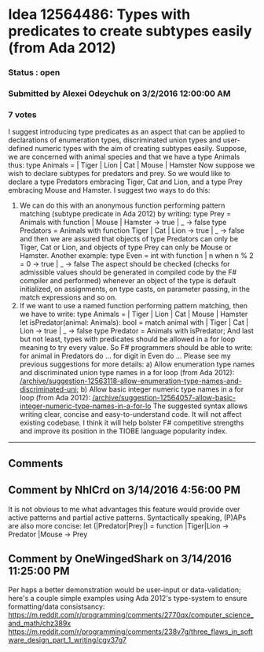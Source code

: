 # Idea 12564486: Types with predicates to create subtypes easily (from Ada 2012) #

### Status : open

### Submitted by Alexei Odeychuk on 3/2/2016 12:00:00 AM

### 7 votes

I suggest introducing type predicates as an aspect that can be applied to declarations of enumeration types, discriminated union types and user-defined numeric types with the aim of creating subtypes easily.
Suppose, we are concerned with animal species and that we have a
type Animals thus:
type Animals =
| Tiger
| Lion
| Cat
| Mouse
| Hamster
Now suppose we wish to declare subtypes for predators and prey.
So we would like to declare a type Predators embracing Tiger, Cat and Lion, and a type Prey embracing Mouse and Hamster.
I suggest two ways to do this:
1) We can do this with an anonymous function performing pattern matching (subtype predicate in Ada 2012) by writing:
type Prey = Animals with function
| Mouse
| Hamster -> true
| _ -> false
type Predators = Animals with function Tiger | Cat | Lion -> true
| _ -> false
and then we are assured that objects of type Predators can only be Tiger, Cat or Lion, and objects of type Prey can only be Mouse or Hamster.
Another example:
type Even = int with function
| n when n % 2 = 0 -> true
| _ -> false
The aspect should be checked (checks for admissible values should be generated in compiled code by the F# compiler and performed) whenever an object of the type is default initialized, on assignments, on type casts, on parameter passing, in the match expressions and so on.
2) If we want to use a named function performing pattern matching, then we have to write:
type Animals =
| Tiger
| Lion
| Cat
| Mouse
| Hamster
let isPredator(animal: Animals): bool =
match animal with
| Tiger | Cat | Lion -> true
| _ -> false
type Predator = Animals with isPredator;
And last but not least, types with predicates should be allowed in a for loop meaning to try every value. So F# programmers should be able to write:
for animal in Predators do ...
for digit in Even do ...
Please see my previous suggestions for more details:
a) Allow enumeration type names and discriminated union type names in a for loop (from Ada 2012): [/archive/suggestion-12563118-allow-enumeration-type-names-and-discriminated-uni;](/archive/suggestion-12563118-allow-enumeration-type-names-and-discriminated-uni;.md)
b) Allow basic integer numeric type names in a for loop (from Ada 2012): [/archive/suggestion-12564057-allow-basic-integer-numeric-type-names-in-a-for-lo](/archive/suggestion-12564057-allow-basic-integer-numeric-type-names-in-a-for-lo.md)
The suggested syntax allows writing clear, concise and easy-to-understand code. It will not affect existing codebase.
I think it will help bolster F# competitive strengths and improve its position in the TIOBE language popularity index.


------------------------
## Comments


## Comment by NhlCrd on 3/14/2016 4:56:00 PM
It is not obvious to me what advantages this feature would provide over active patterns and partial active patterns.
Syntactically speaking, (P)APs are also more concise:
let (|Predator|Prey|) = function
|Tiger|Lion -> Predator
|Mouse -> Prey


## Comment by OneWingedShark on 3/14/2016 11:25:00 PM
Per haps a better demonstration would be user-input or data-validation; here's a couple simple examples using Ada 2012's type-system to ensure formatting/data consistsancy:
https://m.reddit.com/r/programming/comments/2770qx/computer_science_and_math/chz389x
https://m.reddit.com/r/programming/comments/238v7g/three_flaws_in_software_design_part_1_writing/cgv37g7

